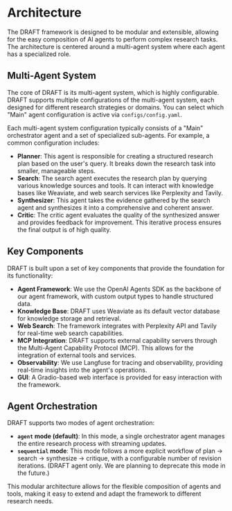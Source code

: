 # Architecture

The DRAFT framework is designed to be modular and extensible, allowing for the easy composition of AI agents to perform complex research tasks. The architecture is centered around a multi-agent system where each agent has a specialized role.

## Multi-Agent System

The core of DRAFT is its multi-agent system, which is highly configurable. DRAFT supports multiple configurations of the multi-agent system, each designed for different research strategies or domains. You can select which "Main" agent configuration is active via `configs/config.yaml`.

Each multi-agent system configuration typically consists of a "Main" orchestrator agent and a set of specialized sub-agents. For example, a common configuration includes:

- **Planner**: This agent is responsible for creating a structured research plan based on the user's query. It breaks down the research task into smaller, manageable steps.
- **Search**: The search agent executes the research plan by querying various knowledge sources and tools. It can interact with knowledge bases like Weaviate, and web search services like Perplexity and Tavily.
- **Synthesizer**: This agent takes the evidence gathered by the search agent and synthesizes it into a comprehensive and coherent answer.
- **Critic**: The critic agent evaluates the quality of the synthesized answer and provides feedback for improvement. This iterative process ensures the final output is of high quality.

## Key Components

DRAFT is built upon a set of key components that provide the foundation for its functionality:

- **Agent Framework**: We use the OpenAI Agents SDK as the backbone of our agent framework, with custom output types to handle structured data.
- **Knowledge Base**: DRAFT uses Weaviate as its default vector database for knowledge storage and retrieval.
- **Web Search**: The framework integrates with Perplexity API and Tavily for real-time web search capabilities.
- **MCP Integration**: DRAFT supports external capability servers through the Multi-Agent Capability Protocol (MCP). This allows for the integration of external tools and services.
- **Observability**: We use Langfuse for tracing and observability, providing real-time insights into the agent's operations.
- **GUI**: A Gradio-based web interface is provided for easy interaction with the framework.

## Agent Orchestration

DRAFT supports two modes of agent orchestration:

- **`agent` mode (default)**: In this mode, a single orchestrator agent manages the entire research process with streaming updates.
- **`sequential` mode**: This mode follows a more explicit workflow of plan → search → synthesize → critique, with a configurable number of revision iterations. (DRAFT agent only. We are planning to deprecate this mode in the future.)

This modular architecture allows for the flexible composition of agents and tools, making it easy to extend and adapt the framework to different research needs.
